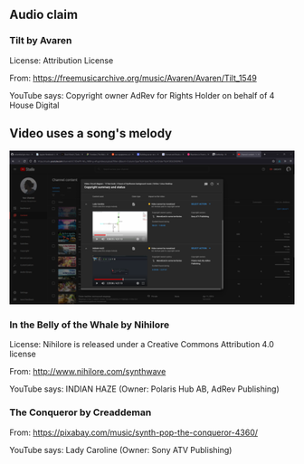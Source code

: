 

## Audio claim

### Tilt by Avaren

License: Attribution License

From: https://freemusicarchive.org/music/Avaren/Avaren/Tilt_1549

YouTube says: Copyright owner AdRev for Rights Holder on behalf of 4 House Digital


## Video uses a song's melody

![screenshot from YouTube](video_uses_a_songs_melody.png)
### In the Belly of the Whale by Nihilore

License: Nihilore is released under a Creative Commons Attribution 4.0 license

From: http://www.nihilore.com/synthwave

YouTube says: INDIAN HAZE (Owner: Polaris Hub AB, AdRev Publishing)

### The Conqueror by Creaddeman

From: https://pixabay.com/music/synth-pop-the-conqueror-4360/

YouTube says: Lady Caroline (Owner: Sony ATV Publishing)

